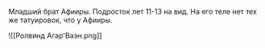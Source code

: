 Младший брат Афииры. Подросток лет 11-13 на вид. 
На его теле нет тех же татуировок, что у Афииры.

![[Ролвинд Агар'Ваэн.png]]